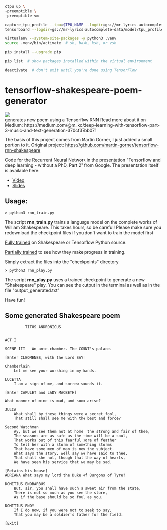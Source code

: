 
```sh
ctpu up \
-preemptible \
-preemptible-vm
```

```sh
capture_tpu_profile --tpu=$TPU_NAME --logdir=gs://mr-lyrics-autocomplete-data/model/tpu_profile/
tensorboard --logdir=gs://mr-lyrics-autocomplete-data/model/tpu_profile/ &
```

```sh
virtualenv --system-site-packages -p python3 .venv
source .venv/bin/activate  # sh, bash, ksh, or zsh

pip install --upgrade pip

pip list  # show packages installed within the virtual environment
```

```sh
deactivate  # don't exit until you're done using TensorFlow
```


# tensorflow-shakespeare-poem-generator
<img src="https://github.com/koflerm/tensorflow-shakespeare-poem-generator/blob/master/text.png?raw=true"/>
</br>
generates new poem using a Tensorflow RNN
Read more about it on  Medium: https://medium.com/@m_ko/deep-learning-with-tensorflow-part-3-music-and-text-generation-370cf37bb071

The basis of this project comes from Martin Gorner, I just added a small portion to it.
Original project: https://github.com/martin-gorner/tensorflow-rnn-shakespeare

Code for the Recurrent Neural Network in the presentation "Tensorflow and deep learning - without a PhD, Part 2" from Google. 
The presentation itself is available here:

* [Video](https://t.co/cIePWmdxVE)
* [Slides](https://goo.gl/jrd7AR)

## Usage:

```
> python3 rnn_train.py
```
The script **rnn_train.py** trains a language model on the complete works of William Shakespeare.
This takes hours, so be careful!
Please make sure you redownload the checkpoint files if you don't want to train the model first
   
[Fully trained](https://drive.google.com/file/d/0B5njS_LX6IsDc2lWTmtyanRpOHc/view?usp=sharing)
on Shakespeare or Tensorflow Python source.   
   
[Partially trained](https://drive.google.com/file/d/0B5njS_LX6IsDUlFsMkdhclNSazA/view?usp=sharing)
to see how they make progress in training.

Simply extract the files into the "checkpoints" directory

```
> python3 rnn_play.py
``` 
   
The script **rnn_play.py** uses a trained checkpoint to generate a new "Shakespeare" play. 
You can see the output in the terminal as well as in the file "output_generated.txt"

Have fun!


## Some generated Shakespeare poem
```
         TITUS ANDRONICUS


ACT I
 
SCENE III	An ante-chamber. The COUNT's palace.
 
[Enter CLEOMENES, with the Lord SAY]
 
Chamberlain
    Let me see your worshing in my hands.
 
LUCETTA
    I am a sign of me, and sorrow sounds it.
 
[Enter CAPULET and LADY MACBETH]
 
What manner of mine is mad, and soon arise?
 
JULIA
    What shall by these things were a secret fool,
    That still shall see me with the best and force?
 
Second Watchman
    Ay, but we see them not at home: the strong and fair of thee,
    The seasons are as safe as the time will be a soul,
    That works out of this fearful sore of feather
    To tell her with a storm of something storms
    That have some men of man is now the subject.
    What says the story, well say we have said to thee,
    That shall she not, though that the way of hearts,
    We have seen his service that we may be sad.
 
[Retains his house]
ADRIANA What says my lord the Duke of Burgons of Tyre?
 
DOMITIUS ENOBARBUS
    But, sir, you shall have such a sweet air from the state,
    There is not so much as you see the store,
    As if the base should be so foul as you.
 
DOMITIUS ENOY
    If I do now, if you were not to seek to say,
    That you may be a soldier's father for the field.
 
[Exit]
 ```
